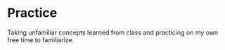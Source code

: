 # Practice
Taking unfamiliar concepts learned from class and practicing on my own free time to familiarize.

